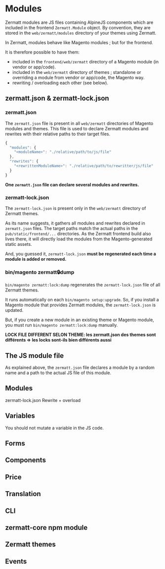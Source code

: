 # Modules

Zermatt modules are JS files containing AlpineJS components which are included in the frontend `Zermatt.Module` object.
By convention, they are stored in the `web/zermatt/modules` directory of your themes using Zermatt.

In Zermatt, modules behave like Magento modules ; but for the frontend.

It is therefore possible to have them:
- included in the `frontend/web/zermatt` directory of a Magento module (in vendor or app/code).
- included in the `web/zermatt` directory of themes ; standalone or overriding a module from vendor or app/code, the Magento way.
- rewriting / overloading each other (see below).

## zermatt.json & zermatt-lock.json

### zermatt.json
The `zermatt.json` file is present in all `web/zermatt` directories of Magento modules and themes.
This file is used to declare Zermatt modules and rewrites with their relative paths to their target files.

```js
{
  "modules": {
    "<moduleName>": "./relative/path/to/js/file"
  },
  "rewrites": {
    "<rewrittenModuleName>": "./relative/path/to/rewritter/js/file"
  }
}
```

**One `zermatt.json` file can declare several modules and rewrites.**

### zermatt-lock.json

The `zermatt-lock.json` is present only in the `web/zermatt` directory of Zermatt themes.

As its name suggests, it gathers all modules and rewrites declared in `zermatt.json` files. 
The target paths match the actual paths in the `pub/static/frontend/...` directories.
As the Zermatt frontend build also lives there, it will directly load the modules from the Magento-generated static assets.  

And, you guessed it, `zermatt-lock.json` **must be regenerated each time a module is added or removed.**

### bin/magento zermatt:lock:dump

`bin/magento zermatt:lock:dump` regenerates the `zermatt-lock.json` file of all Zermatt themes.

It runs automatically on each `bin/magento setup:upgrade`. 
So, if you install a Magento module that provides Zermatt modules, the `zermatt-lock.json` is updated.

But, if you create a new module in an existing theme or Magento module, 
you must run `bin/magento zermatt:lock:dump` manually.

**LOCK FILE DIFFERENT SELON THEME: les zermatt.json des themes sont différents => les locks sont-ils bien différents aussi**

## The JS module file

As explained above, the `zermatt.json` file declares a module by a random name and a path to the actual JS file of this module.


## Modules
<a name="modules"></a>
zermatt-lock.json
Rewrite + overload

## Variables
<a name="variables"></a>
You should not mutate a variable in the JS code.

## Forms

## Components

## Price

## Translation

## CLI

## zermatt-core npm module

## Zermatt themes

## Events
